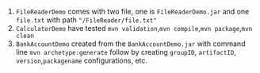 1. ```FileReaderDemo``` comes with two file, one is ```FileReaderDemo.jar``` and one ```file.txt``` with path ```"/FileReader/file.txt"```
1. ```CalculatorDemo``` have tested ```mvn validation```,```mvn compile```,```mvn package```,```mvn clean```
1. ```BankAccountDemo``` created from the ```BankAccountDemo.jar``` with command line ```mvn archetype:generate``` follow by creating ```groupID```, ```artifactID```, ```version```,```packagename``` configurations, etc.
